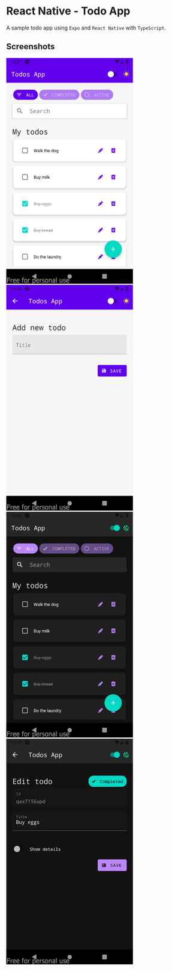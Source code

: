 # React Native - Todo App

A sample todo app using `Expo` and `React Native` with `TypeScript`.

## Screenshots

<img src="./images/1.png" height="600px" width="auto"/>
<img src="./images/2.png" height="600px" width="auto"/>
<img src="./images/3.png" height="600px" width="auto"/>
<img src="./images/4.png" height="600px" width="auto"/>
